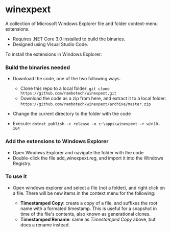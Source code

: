 # winexpext
A collection of Microsoft Windows Explorer file and folder context-menu extensions.

- Requires .NET Core 3.0 installed to build the binaries.
- Designed using Visual Studio Code.

To install the extensions in Windows Explorer:

### Build the binaries needed

- Download the code, one of the two following ways.

    - Clone this repo to a local folder: ```git clone https://github.com/rambotech/winexpext.git```
    - Download the code as a zip from here, and extract it to a local folder: ```https://github.com/rambotech/winexpext/archive/master.zip```

- Change the current directory to the folder with the code

- Execute: ```dotnet publish -c release -o c:\apps\winexpext -r win10-x64```

### Add the extensions to Windows Explorer

- Open Windows Explorer and navigate the folder with the code
- Double-click the file add_winexpext.reg, and import it into the Windows Registry.

### To use it

- Open windows explorer and select a file (not a folder), and right click on a file.  There will be new items in the context menu for the following:

    - **Timestamped Copy**: create a copy of a file, and suffixes the root name with a formated timestamp.  This is useful for a snapshot in time of the file's contents, also known as generational clones.
    - **Timestamped Rename**: same as *Timestamped Copy* above, but does a rename instead.





